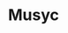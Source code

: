 ---
description: 类似于游戏和弹奏的混合体，拨动或点击屏幕上的圈圈点点，会生成旋律。
layout: post
results:
- primaryGenreName: Music
  version: '1.0.0'
  artworkUrl100: http://a1638.phobos.apple.com/us/r1000/077/Purple2/v4/05/fa/2b/05fa2b5a-76dc-778e-b3cb-c45a3ef30796/mzl.rblkgiuv.png
  trackViewUrl: https://itunes.apple.com/cn/app/musyc/id489836689?mt=8&uo=4
  artworkUrl60: http://a1033.phobos.apple.com/us/r1000/084/Purple2/v4/d6/ef/d9/d6efd975-60e4-d091-2799-1c7a7a77f7d9/Icon.png
  userRatingCountForCurrentVersion: 98
  sellerName: Fingerlab SARL
  supportedDevices:
  - iPhone-3GS
  - iPadMini
  - iPhone4
  - iPad2Wifi
  - iPadFourthGen4G
  - iPad3G
  - iPadThirdGen
  - iPodTouchourthGen
  - iPad23G
  - iPodTouchFifthGen
  - iPadMini4G
  - iPhone4S
  - iPodTouchThirdGen
  - iPadThirdGen4G
  - iPadWifi
  - iPhone5
  - iPadFourthGen
  genres:
  - 音乐
  - 娱乐
  trackName: Musyc
  description: '发现由 Fingerlab 开发的全新音乐应用程序 DM1（鼓机）- 2012 苹果设计奖的获得者。


    Musyc 是一款有趣的创新型应用程序，其能够将触摸转为美妙的音乐。

    不必使用钢琴键盘或分区，仅需拖曳形状即可聆听音乐片段并看到屏幕上的声音跳跃。

    欣赏专为 Fingerlab 音乐工作室所创作和制作的 64 种乐器（分为 16 组），以及 Musyc 中所提供的所有令人激动的全新物理与音乐工具。


    Musyc 可免费使用，其完整版可通过 In-App Purchase 获得。


    警告：Musyc 与 iPhone 4、iPhone 3GS 和 iPod touch 3 不兼容。


    特点：

    -由 Jonas Eriksson 进行的图形设计

    -Retina 显示

    -针对 iPhone 5 和新 iPad 进行优化

    -高品质声音引擎

    -超现实的物理引擎

    -音轨混合机（声级、音调、字长、声像、静音）

    -2 个特效声道，共有 10 种音效（延迟、超载、混响、移相器、…）

    -物理音序器

    -运动记录器

    -高级物理对象（行星、黑洞、调制器、…）

    -实时音频录制

    -高品质或压缩导出（DropBox、SoundCloud、Mail、AudioCopy 和 iTunes）


    观看 Musyc 视频预告片：

    http://vimeo.com/channels/musyc



    下次更新中将会推出：

    -iPhone4 & iPodTouch optimization

    -导入和导出歌曲项目（DropBox、Mail、iTunes）

    -带有示例导入的用户声音工具箱

    -音频背景支持

    -WIST 同步

    -Midi 同步

    -AudioBus 支持



    请尽情享受吧！


    Fingerlab 团队'
  price: 0
  trackId: 489836689
  releaseDate: '2013-05-30T07:00:00Z'
  screenshotUrls:
  - http://a5.mzstatic.com/us/r1000/098/Purple/v4/c7/7a/66/c77a66ad-dd25-ea89-d4ef-c531f59bd6bc/mzl.nxsmmjgn.340x340-75.jpg
  - http://a3.mzstatic.com/us/r1000/087/Purple/v4/fd/73/7e/fd737eee-0067-adc4-a4f5-38784a9a085a/mzl.emcdggdk.340x340-75.jpg
  - http://a5.mzstatic.com/us/r1000/068/Purple/v4/ed/8e/54/ed8e54bb-8302-ae44-54cb-8416d5e4a844/mzl.stlbhblu.340x340-75.jpg
  - http://a3.mzstatic.com/us/r1000/096/Purple2/v4/7f/d8/3b/7fd83b8f-1993-3694-2c58-fa8163f1eb04/mzl.zqcvefdx.340x340-75.jpg
  - http://a3.mzstatic.com/us/r1000/062/Purple2/v4/8b/6b/89/8b6b8903-0bc3-adec-e131-40c2a62a5587/mzl.xaeemecq.340x340-75.jpg
  artistViewUrl: https://itunes.apple.com/cn/artist/fingerlab/id412786610?uo=4
  primaryGenreId: 6011
  userRatingCount: 98
  averageUserRatingForCurrentVersion: 4.5
  kind: software
  fileSizeBytes: '50417753'
  bundleId: net.fingerlab.musyc
  trackContentRating: 4+
  artistName: Fingerlab
  trackCensoredName: Musyc
  isGameCenterEnabled: false
  contentAdvisoryRating: 4+
  languageCodesISO2A:
  - EN
  - FR
  - DE
  - IT
  - JA
  - KO
  - ZH
  - ES
  - ZH
  averageUserRating: 4.5
  features:
  - iosUniversal
  wrapperType: software
  artworkUrl512: http://a1638.phobos.apple.com/us/r1000/077/Purple2/v4/05/fa/2b/05fa2b5a-76dc-778e-b3cb-c45a3ef30796/mzl.rblkgiuv.png
  formattedPrice: 免费
  artistId: 412786610
  genreIds:
  - '6011'
  - '6016'
  currency: CNY
  ipadScreenshotUrls:
  - http://a4.mzstatic.com/us/r1000/111/Purple2/v4/10/a7/2b/10a72b3d-38d4-a524-0757-6fa31042b9ab/mzl.qwpwjhsv.480x480-75.jpg
  - http://a2.mzstatic.com/us/r1000/080/Purple2/v4/36/b6/42/36b642c0-b48b-10d1-8ce7-74ea04cbdda9/mzl.tbufogbg.480x480-75.jpg
  - http://a3.mzstatic.com/us/r1000/069/Purple2/v4/db/10/13/db101379-34a4-8e55-c412-3e7a48ed54cc/mzl.jshypybq.480x480-75.jpg
  - http://a1.mzstatic.com/us/r1000/066/Purple2/v4/5b/cf/9d/5bcf9d93-a708-094b-bbe6-aa31c9936208/mzl.qnbkgygn.480x480-75.jpg
  - http://a4.mzstatic.com/us/r1000/097/Purple2/v4/15/30/9c/15309cb1-f09f-eb29-cd71-294442e500b4/mzl.ektzwxzz.480x480-75.jpg
category: 音乐
tags: tag1
resultCount: 1
title: Musyc

---
